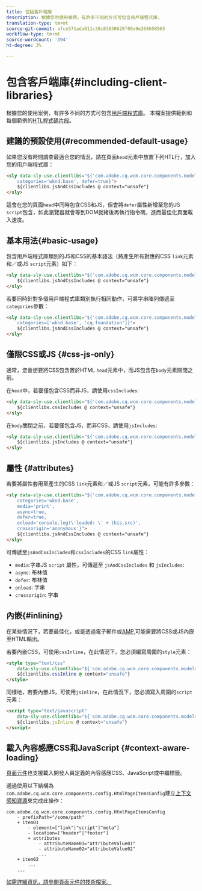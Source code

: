```yaml
---
title: 包括客戶端庫
description: 根據您的使用案例，有許多不同的方式可包含用戶端程式庫。
translation-type: tm+mt
source-git-commit: afce571ada011c38c83830628f09a9e268658965
workflow-type: tm+mt
source-wordcount: '394'
ht-degree: 3%

---
```



# 包含客戶端庫{#including-client-libraries}

根據您的使用案例，有許多不同的方式可包含[用戶端程式庫](/help/developing/archetype/uifrontend.md#clientlibs)。 本檔案提供範例和每個範例的[HTL程式碼片段](https://docs.adobe.com/content/help/zh-Hant/experience-manager-htl/using/overview.html)。

## 建議的預設使用{#recommended-default-usage}

如果您沒有時間調查最適合您的情況，請在頁面`head`元素中放置下列HTL行，加入您的用戶端程式庫：

```html
<sly data-sly-use.clientlibs="${'com.adobe.cq.wcm.core.components.models.ClientLibraries' @
    categories='wknd.base', defer=true}">
    ${clientlibs.jsAndCssIncludes @ context="unsafe"}
</sly>
```

這會在您的頁面`head`中同時包含CSS和JS，但會將`defer`屬性新增至您的JS `script`包含，如此瀏覽器就會等到DOM就緒後再執行指令碼，進而最佳化頁面載入速度。

## 基本用法{#basic-usage}

包含用戶端程式庫類別的JS和CSS的基本語法（將產生所有對應的CSS `link`元素和／或JS `script`元素）如下：

```html
<sly data-sly-use.clientlibs="${'com.adobe.cq.wcm.core.components.models.ClientLibraries' @ categories='wknd.base'}">
    ${clientlibs.jsAndCssIncludes @ context="unsafe"}
</sly>
```

若要同時針對多個用戶端程式庫類別執行相同動作，可將字串陣列傳遞至`categories`參數：

```html
<sly data-sly-use.clientlibs="${'com.adobe.cq.wcm.core.components.models.ClientLibraries' @
    categories=['wknd.base', 'cq.foundation']}">
    ${clientlibs.jsAndCssIncludes @ context="unsafe"}
</sly>
```

## 僅限CSS或JS {#css-js-only}

通常，您會想要將CSS包含置於HTML `head`元素中，而JS包含在`body`元素關閉之前。

在`head`中，若要僅包含CSS而非JS，請使用`cssIncludes`:

```html
<sly data-sly-use.clientlibs="${'com.adobe.cq.wcm.core.components.models.ClientLibraries' @ categories='wknd.base'}">
    ${clientlibs.cssIncludes @ context="unsafe"}
</sly>
```

在`body`關閉之前，若要僅包含JS，而非CSS，請使用`jsIncludes`:

```html
<sly data-sly-use.clientlibs="${'com.adobe.cq.wcm.core.components.models.ClientLibraries' @ categories='wknd.base'}">
    ${clientlibs.jsIncludes @ context="unsafe"}
</sly>
```

## 屬性 {#attributes}

若要將屬性套用至產生的CSS `link`元素和／或JS `script`元素，可能有許多參數：

```html
<sly data-sly-use.clientlibs="${'com.adobe.cq.wcm.core.components.models.ClientLibraries' @
    categories='wknd.base',
    media='print',
    async=true,
    defer=true,
    onload='console.log(\'loaded: \' + this.src)',
    crossorigin='anonymous'}">
    ${clientlibs.jsAndCssIncludes @ context="unsafe"}
</sly>
```

可傳遞至`jsAndCssIncludes`和`cssIncludes`的CSS `link`屬性：

* `media`:字串JS `script` 屬性，可傳遞至 `jsAndCssIncludes` 和 `jsIncludes`:
* `async`: 布林值
* `defer`: 布林值
* `onload`: 字串
* `crossorigin`: 字串

## 內嵌{#inlining}

在某些情況下，若要最佳化，或是透過電子郵件或[AMP,](amp.md)可能需要將CSS或JS內嵌至HTML輸出。

若要內嵌CSS，可使用`cssInline`，在此情況下，您必須編寫周圍的`style`元素：

```html
<style type="text/css"
    data-sly-use.clientlibs="${'com.adobe.cq.wcm.core.components.models.ClientLibraries' @ categories='wknd.base'}">
    ${clientlibs.cssInline @ context="unsafe"}
</style>
```

同樣地，若要內嵌JS，可使用`jsInline`，在此情況下，您必須寫入周圍的`script`元素：

```html
<script type="text/javascript"
    data-sly-use.clientlibs="${'com.adobe.cq.wcm.core.components.models.ClientLibraries' @ categories='wknd.base'}">
    ${clientlibs.jsInline @ context="unsafe"}
</script>
```

## 載入內容感應CSS和JavaScript {#context-aware-loading}

[頁面元件](/help/components/page.md)也支援載入開發人員定義的內容感應CSS、JavaScript或中繼標籤。

通過使用以下結構為`com.adobe.cq.wcm.core.components.config.HtmlPageItemsConfig`建立[上下文感知資源](context-aware-configs.md)來完成此操作：

```text
com.adobe.cq.wcm.core.components.config.HtmlPageItemsConfig
    - prefixPath="/some/path"
    + item01
        - element=["link"|"script"|"meta"]
        - location=["header"|"footer"]
        + attributes
            - attributeName01="attributeValue01"
            - attributeName02="attributeValue02"
            ...
    + item02
        ...
    ...
```

[如需詳細資訊，請參閱頁面元件的技術檔案。](https://github.com/adobe/aem-core-wcm-components/tree/master/content/src/content/jcr_root/apps/core/wcm/components/page/v2/page#loading-of-context-aware-cssjs)
